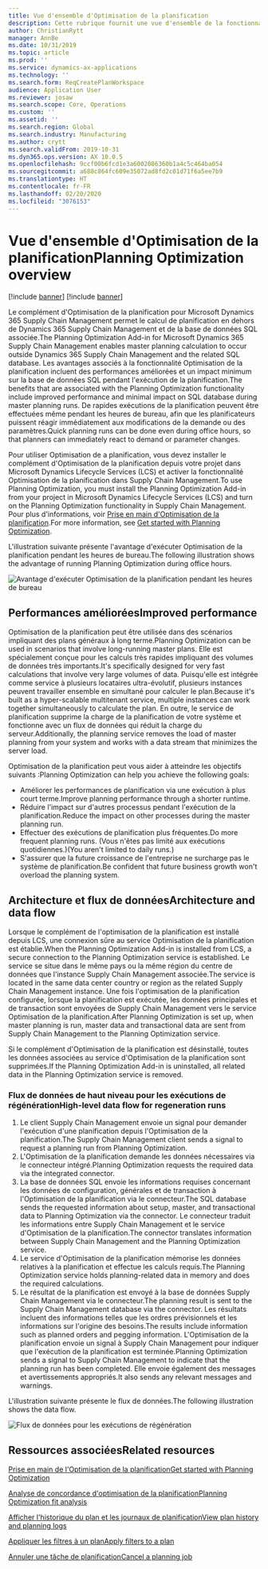 ```yaml
---
title: Vue d'ensemble d'Optimisation de la planification
description: Cette rubrique fournit une vue d'ensemble de la fonctionnalité Optimisation de la planification.
author: ChristianRytt
manager: AnnBe
ms.date: 10/31/2019
ms.topic: article
ms.prod: ''
ms.service: dynamics-ax-applications
ms.technology: ''
ms.search.form: ReqCreatePlanWorkspace
audience: Application User
ms.reviewer: josaw
ms.search.scope: Core, Operations
ms.custom: ''
ms.assetid: ''
ms.search.region: Global
ms.search.industry: Manufacturing
ms.author: crytt
ms.search.validFrom: 2019-10-31
ms.dyn365.ops.version: AX 10.0.5
ms.openlocfilehash: 9ccf00b6fcd1e3a6002086360b1a4c5c464ba054
ms.sourcegitcommit: a688c864fc609e35072ad8fd2c01d71f6a5ee7b9
ms.translationtype: HT
ms.contentlocale: fr-FR
ms.lasthandoff: 02/20/2020
ms.locfileid: "3076153"
---
```

# <a name="planning-optimization-overview"></a><span data-ttu-id="806fc-103">Vue d'ensemble d'Optimisation de la planification</span><span class="sxs-lookup"><span data-stu-id="806fc-103">Planning Optimization overview</span></span>

[!include [banner](../../includes/banner.md)]
[!include [banner](../../includes/preview-banner.md)]

<span data-ttu-id="806fc-104">Le complément d'Optimisation de la planification pour Microsoft Dynamics 365 Supply Chain Management permet le calcul de planification en dehors de Dynamics 365 Supply Chain Management et de la base de données SQL associée.</span><span class="sxs-lookup"><span data-stu-id="806fc-104">The Planning Optimization Add-in for Microsoft Dynamics 365 Supply Chain Management enables master planning calculation to occur outside Dynamics 365 Supply Chain Management and the related SQL database.</span></span> <span data-ttu-id="806fc-105">Les avantages associés à la fonctionnalité Optimisation de la planification incluent des performances améliorées et un impact minimum sur la base de données SQL pendant l'exécution de la planification.</span><span class="sxs-lookup"><span data-stu-id="806fc-105">The benefits that are associated with the Planning Optimization functionality include improved performance and minimal impact on SQL database during master planning runs.</span></span> <span data-ttu-id="806fc-106">De rapides exécutions de la planification peuvent être effectuées même pendant les heures de bureau, afin que les planificateurs puissent réagir immédiatement aux modifications de la demande ou des paramètres.</span><span class="sxs-lookup"><span data-stu-id="806fc-106">Quick planning runs can be done even during office hours, so that planners can immediately react to demand or parameter changes.</span></span>

<span data-ttu-id="806fc-107">Pour utiliser Optimisation de a planification, vous devez installer le complément d'Optimisation de la planification depuis votre projet dans Microsoft Dynamics Lifecycle Services (LCS) et activer la fonctionnalité Optimisation de la planification dans Supply Chain Management.</span><span class="sxs-lookup"><span data-stu-id="806fc-107">To use Planning Optimization, you must install the Planning Optimization Add-in from your project in Microsoft Dynamics Lifecycle Services (LCS) and turn on the Planning Optimization functionality in Supply Chain Management.</span></span> <span data-ttu-id="806fc-108">Pour plus d'informations, voir [Prise en main d'Optimisation de la planification](get-started.md).</span><span class="sxs-lookup"><span data-stu-id="806fc-108">For more information, see [Get started with Planning Optimization](get-started.md).</span></span>

<span data-ttu-id="806fc-109">L'illustration suivante présente l'avantage d'exécuter Optimisation de la planification pendant les heures de bureau.</span><span class="sxs-lookup"><span data-stu-id="806fc-109">The following illustration shows the advantage of running Planning Optimization during office hours.</span></span>

![Avantage d'exécuter Optimisation de la planification pendant les heures de bureau](media/PlanningOptimization1.png)

## <a name="improved-performance"></a><span data-ttu-id="806fc-111">Performances améliorées</span><span class="sxs-lookup"><span data-stu-id="806fc-111">Improved performance</span></span>

<span data-ttu-id="806fc-112">Optimisation de la planification peut être utilisée dans des scénarios impliquant des plans généraux à long terme.</span><span class="sxs-lookup"><span data-stu-id="806fc-112">Planning Optimization can be used in scenarios that involve long-running master plans.</span></span> <span data-ttu-id="806fc-113">Elle est spécialement conçue pour les calculs très rapides impliquant des volumes de données très importants.</span><span class="sxs-lookup"><span data-stu-id="806fc-113">It's specifically designed for very fast calculations that involve very large volumes of data.</span></span> <span data-ttu-id="806fc-114">Puisqu'elle est intégrée comme service à plusieurs locataires ultra-évolutif, plusieurs instances peuvent travailler ensemble en simultané pour calculer le plan.</span><span class="sxs-lookup"><span data-stu-id="806fc-114">Because it's built as a hyper-scalable multitenant service, multiple instances can work together simultaneously to calculate the plan.</span></span> <span data-ttu-id="806fc-115">En outre, le service de planification supprime la charge de la planification de votre système et fonctionne avec un flux de données qui réduit la charge du serveur.</span><span class="sxs-lookup"><span data-stu-id="806fc-115">Additionally, the planning service removes the load of master planning from your system and works with a data stream that minimizes the server load.</span></span>

<span data-ttu-id="806fc-116">Optimisation de la planification peut vous aider à atteindre les objectifs suivants :</span><span class="sxs-lookup"><span data-stu-id="806fc-116">Planning Optimization can help you achieve the following goals:</span></span>

- <span data-ttu-id="806fc-117">Améliorer les performances de planification via une exécution à plus court terme.</span><span class="sxs-lookup"><span data-stu-id="806fc-117">Improve planning performance through a shorter runtime.</span></span>
- <span data-ttu-id="806fc-118">Réduire l'impact sur d'autres processus pendant l'exécution de la planification.</span><span class="sxs-lookup"><span data-stu-id="806fc-118">Reduce the impact on other processes during the master planning run.</span></span>
- <span data-ttu-id="806fc-119">Effectuer des exécutions de planification plus fréquentes.</span><span class="sxs-lookup"><span data-stu-id="806fc-119">Do more frequent planning runs.</span></span> <span data-ttu-id="806fc-120">(Vous n'êtes pas limité aux exécutions quotidiennes.)</span><span class="sxs-lookup"><span data-stu-id="806fc-120">(You aren't limited to daily runs.)</span></span>
- <span data-ttu-id="806fc-121">S'assurer que la future croissance de l'entreprise ne surcharge pas le système de planification.</span><span class="sxs-lookup"><span data-stu-id="806fc-121">Be confident that future business growth won't overload the planning system.</span></span>

## <a name="architecture-and-data-flow"></a><span data-ttu-id="806fc-122">Architecture et flux de données</span><span class="sxs-lookup"><span data-stu-id="806fc-122">Architecture and data flow</span></span>

<span data-ttu-id="806fc-123">Lorsque le complément de l'optimisation de la planification est installé depuis LCS, une connexion sûre au service Optimisation de la planification est établie.</span><span class="sxs-lookup"><span data-stu-id="806fc-123">When the Planning Optimization Add-in is installed from LCS, a secure connection to the Planning Optimization service is established.</span></span> <span data-ttu-id="806fc-124">Le service se situe dans le même pays ou la même région du centre de données que l'instance Supply Chain Management associée.</span><span class="sxs-lookup"><span data-stu-id="806fc-124">The service is located in the same data center country or region as the related Supply Chain Management instance.</span></span> <span data-ttu-id="806fc-125">Une fois l'optimisation de la planification configurée, lorsque la planification est exécutée, les données principales et de transaction sont envoyées de Supply Chain Management vers le service Optimisation de la planification.</span><span class="sxs-lookup"><span data-stu-id="806fc-125">After Planning Optimization is set up, when master planning is run, master data and transactional data are sent from Supply Chain Management to the Planning Optimization service.</span></span>

<span data-ttu-id="806fc-126">Si le complément d'Optimisation de la planification est désinstallé, toutes les données associées au service d'Optimisation de la planification sont supprimées.</span><span class="sxs-lookup"><span data-stu-id="806fc-126">If the Planning Optimization Add-in is uninstalled, all related data in the Planning Optimization service is removed.</span></span>

### <a name="high-level-data-flow-for-regeneration-runs"></a><span data-ttu-id="806fc-127">Flux de données de haut niveau pour les exécutions de régénération</span><span class="sxs-lookup"><span data-stu-id="806fc-127">High-level data flow for regeneration runs</span></span>

1. <span data-ttu-id="806fc-128">Le client Supply Chain Management envoie un signal pour demander l'exécution d'une planification depuis l'Optimisation de la planification.</span><span class="sxs-lookup"><span data-stu-id="806fc-128">The Supply Chain Management client sends a signal to request a planning run from Planning Optimization.</span></span>
2. <span data-ttu-id="806fc-129">L'Optimisation de la planification demande les données nécessaires via le connecteur intégré.</span><span class="sxs-lookup"><span data-stu-id="806fc-129">Planning Optimization requests the required data via the integrated connector.</span></span>
3. <span data-ttu-id="806fc-130">La base de données SQL envoie les informations requises concernant les données de configuration, générales et de transaction à l'Optimisation de la planification via le connecteur.</span><span class="sxs-lookup"><span data-stu-id="806fc-130">The SQL database sends the requested information about setup, master, and transactional data to Planning Optimization via the connector.</span></span> <span data-ttu-id="806fc-131">Le connecteur traduit les informations entre Supply Chain Management et le service d'Optimisation de la planification.</span><span class="sxs-lookup"><span data-stu-id="806fc-131">The connector translates information between Supply Chain Management and the Planning Optimization service.</span></span>
4. <span data-ttu-id="806fc-132">Le service d'Optimisation de la planification mémorise les données relatives à la planification et effectue les calculs requis.</span><span class="sxs-lookup"><span data-stu-id="806fc-132">The Planning Optimization service holds planning-related data in memory and does the required calculations.</span></span>
5. <span data-ttu-id="806fc-133">Le résultat de la planification est envoyé à la base de données Supply Chain Management via le connecteur.</span><span class="sxs-lookup"><span data-stu-id="806fc-133">The planning result is sent to the Supply Chain Management database via the connector.</span></span> <span data-ttu-id="806fc-134">Les résultats incluent des informations telles que les ordres prévisionnels et les informations sur l'origine des besoins.</span><span class="sxs-lookup"><span data-stu-id="806fc-134">The results include information such as planned orders and pegging information.</span></span> <span data-ttu-id="806fc-135">L'Optimisation de la planification envoie un signal à Supply Chain Management pour indiquer que l'exécution de la planification est terminée.</span><span class="sxs-lookup"><span data-stu-id="806fc-135">Planning Optimization sends a signal to Supply Chain Management to indicate that the planning run has been completed.</span></span> <span data-ttu-id="806fc-136">Elle envoie également des messages et avertissements appropriés.</span><span class="sxs-lookup"><span data-stu-id="806fc-136">It also sends any relevant messages and warnings.</span></span>

<span data-ttu-id="806fc-137">L'illustration suivante présente le flux de données.</span><span class="sxs-lookup"><span data-stu-id="806fc-137">The following illustration shows the data flow.</span></span>

![Flux de données pour les exécutions de régénération](media/PlanningOptimization2.png)

## <a name="related-resources"></a><span data-ttu-id="806fc-139">Ressources associées</span><span class="sxs-lookup"><span data-stu-id="806fc-139">Related resources</span></span>

[<span data-ttu-id="806fc-140">Prise en main de l'Optimisation de la planification</span><span class="sxs-lookup"><span data-stu-id="806fc-140">Get started with Planning Optimization</span></span>](get-started.md)

[<span data-ttu-id="806fc-141">Analyse de concordance d'optimisation de la planification</span><span class="sxs-lookup"><span data-stu-id="806fc-141">Planning Optimization fit analysis</span></span>](planning-optimization-fit-analysis.md)

[<span data-ttu-id="806fc-142">Afficher l'historique du plan et les journaux de planification</span><span class="sxs-lookup"><span data-stu-id="806fc-142">View plan history and planning logs</span></span>](plan-history-logs.md)

[<span data-ttu-id="806fc-143">Appliquer les filtres à un plan</span><span class="sxs-lookup"><span data-stu-id="806fc-143">Apply filters to a plan</span></span>](plan-filters.md)

[<span data-ttu-id="806fc-144">Annuler une tâche de planification</span><span class="sxs-lookup"><span data-stu-id="806fc-144">Cancel a planning job</span></span>](cancel-planning-job.md)
